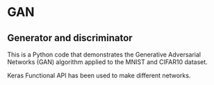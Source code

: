 # GAN

## Generator and discriminator
This is a Python code that demonstrates the Generative Adversarial Networks (GAN) algorithm applied to the MNIST and CIFAR10 dataset.

Keras Functional API has been used to make different networks.
